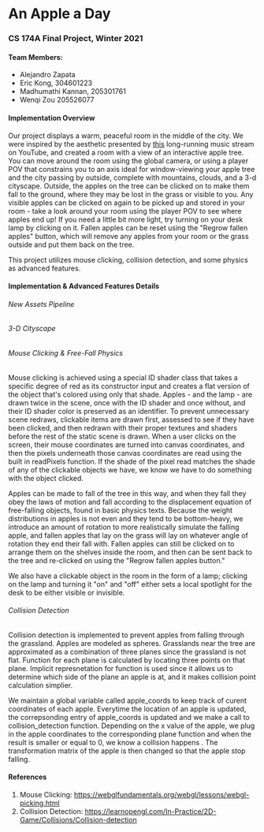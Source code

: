 # An Apple a Day

### CS 174A Final Project, Winter 2021



#### Team Members:

- Alejandro Zapata
- Eric Kong, 304601223
- Madhumathi Kannan, 205301761
- Wenqi Zou 205526077



#### Implementation Overview

Our project displays a warm, peaceful room in the middle of the city. We were inspired by the aesthetic presented by [this](https://www.youtube.com/watch?v=5qap5aO4i9A) long-running music stream on YouTube, and created a room with a view of an interactive apple tree. You can move around the room using the global camera, or using a player POV that constrains you to an axis ideal for window-viewing your apple tree and the city passing by outside, complete with mountains, clouds, and a 3-d cityscape. Outside, the apples on the tree can be clicked on to make them fall to the ground, where they may be lost in the grass or visible to you. Any visible apples can be clicked on again to be picked up and stored in your room - take a look around your room using the player POV to see where apples end up! If you need a little bit more light, try turning on your desk lamp by clicking on it. Fallen apples can be reset using the "Regrow fallen apples" button, which will remove  any apples from your room or the grass outside and put them back on the tree.

This project utilizes mouse clicking, collision detection, and some physics as advanced features.



#### Implementation & Advanced Features Details

###### New Assets Pipeline

###### 3-D Cityscape

###### Mouse Clicking & Free-Fall Physics

Mouse clicking is achieved using a special ID shader class that takes a specific degree of red as its constructor input and creates a flat version of the object that's colored using only that shade. Apples - and the lamp - are drawn twice in the scene, once with the ID shader and once without, and their ID shader color is preserved as an identifier. To prevent unnecessary scene redraws, clickable items are drawn first, assessed to see if they have been clicked, and then redrawn with their proper textures and shaders before the rest of the static scene is drawn. When a user clicks on the screen, their mouse coordinates are turned into canvas coordinates, and then the pixels underneath those canvas coordinates are read using the built in readPixels function. If the shade of the pixel read matches the shade of any of the clickable objects we have, we know we have to do something with the object clicked. 

Apples can be made to fall of the tree in this way, and when they fall they obey the laws of motion and fall according to the displacement equation of free-falling objects, found in basic physics texts. Because the weight distributions in apples is not even and they tend to be bottom-heavy, we introduce an amount of rotation to more realistically simulate the falling apple, and fallen apples that lay on the grass will lay on whatever angle of rotation they end their fall with. Fallen apples can still be clicked on to arrange them on the shelves inside the room, and then can be sent back to the tree and re-clicked on using the "Regrow fallen apples button."

We also have a clickable object in the room in the form of a lamp; clicking on the lamp and turning it "on" and "off" either sets a local spotlight for the desk to be either visible or invisible.

###### Collision Detection

Collision detection is implemented to prevent apples from falling through the grassland. Apples are modeled as spheres.  Grasslands near the tree are approximated as a combination of three planes since the grassland is not flat. Function for each plane is calculated by locating three points on that plane. Implicit represnetation for function is used since it allows us to determine which side of the plane an apple is at, and it makes collision point calculation simplier.

We maintain a global variable called apple_coords to keep track of curent coordinates of each apple. Everytime the location of an apple is updated, the correpsonding entry of apple_coords is updated and we make a call to collision_detection function. Depending on the x value of the apple, we plug in the apple coordinates to the corresponding plane function and when the result is smaller or equal to 0, we know a collision happens . The transformation matrix of the apple is then changed so that the apple stop falling.

#### References

1. Mouse Clicking: https://webglfundamentals.org/webgl/lessons/webgl-picking.html
2. Collision Detection: https://learnopengl.com/In-Practice/2D-Game/Collisions/Collision-detection

   





  
